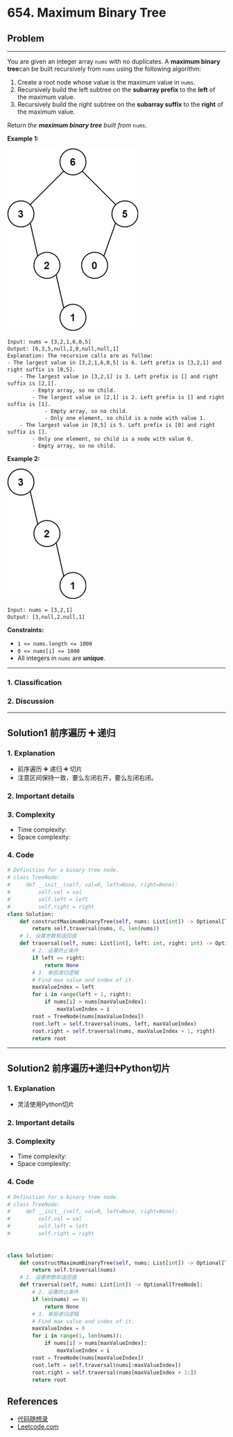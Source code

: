 # 654. Maximum Binary Tree

## Problem

*****

You are given an integer array `nums` with no duplicates. A **maximum binary tree**can be built recursively from `nums` using the following algorithm:

1. Create a root node whose value is the maximum value in `nums`.
2. Recursively build the left subtree on the **subarray prefix** to the **left** of the maximum value.
3. Recursively build the right subtree on the **subarray suffix** to the **right** of the maximum value.

Return *the **maximum binary tree** built from* `nums`.

 

**Example 1:**

![img](./0654%20Maximum%20Binary%20Tree.assets/tree1.jpg)

```
Input: nums = [3,2,1,6,0,5]
Output: [6,3,5,null,2,0,null,null,1]
Explanation: The recursive calls are as follow:
- The largest value in [3,2,1,6,0,5] is 6. Left prefix is [3,2,1] and right suffix is [0,5].
    - The largest value in [3,2,1] is 3. Left prefix is [] and right suffix is [2,1].
        - Empty array, so no child.
        - The largest value in [2,1] is 2. Left prefix is [] and right suffix is [1].
            - Empty array, so no child.
            - Only one element, so child is a node with value 1.
    - The largest value in [0,5] is 5. Left prefix is [0] and right suffix is [].
        - Only one element, so child is a node with value 0.
        - Empty array, so no child.
```

**Example 2:**

![img](./0654%20Maximum%20Binary%20Tree.assets/tree2.jpg)

```
Input: nums = [3,2,1]
Output: [3,null,2,null,1]
```

 

**Constraints:**

- `1 <= nums.length <= 1000`
- `0 <= nums[i] <= 1000`
- All integers in `nums` are **unique**.

******

### 1. Classification



### 2. Discussion





*******

## Solution1 前序遍历 ➕ 递归

### 1. Explanation

- 前序遍历 ➕ 递归 ➕ 切片
- 注意区间保持一致，要么左闭右开，要么左闭右闭。

### 2. Important details



### 3. Complexity

- Time complexity:
- Space complexity:



### 4. Code

```python
# Definition for a binary tree node.
# class TreeNode:
#     def __init__(self, val=0, left=None, right=None):
#         self.val = val
#         self.left = left
#         self.right = right
class Solution:
    def constructMaximumBinaryTree(self, nums: List[int]) -> Optional[TreeNode]:
        return self.traversal(nums, 0, len(nums))
    # 1. 设置参数和返回值
    def traversal(self, nums: List[int], left: int, right: int) -> Optional[TreeNode]:
        # 2. 设置终止条件
        if left == right:
            return None
        # 3. 单层递归逻辑
        # Find max value and index of it.
        maxValueIndex = left
        for i in range(left + 1, right):
            if nums[i] > nums[maxValueIndex]:
                maxValueIndex = i
        root = TreeNode(nums[maxValueIndex])
        root.left = self.traversal(nums, left, maxValueIndex)
        root.right = self.traversal(nums, maxValueIndex + 1, right)
        return root
```



********

## Solution2 前序遍历➕递归➕Python切片

### 1. Explanation

- 灵活使用Python切片

### 2. Important details





### 3. Complexity

- Time complexity:
- Space complexity:



### 4. Code

```python
# Definition for a binary tree node.
# class TreeNode:
#     def __init__(self, val=0, left=None, right=None):
#         self.val = val
#         self.left = left
#         self.right = right


class Solution:
    def constructMaximumBinaryTree(self, nums: List[int]) -> Optional[TreeNode]:
        return self.traversal(nums)
    # 1. 设置参数和返回值
    def traversal(self, nums: List[int]) -> Optional[TreeNode]:
        # 2. 设置终止条件
        if len(nums) == 0:
            return None
        # 3. 单层递归逻辑
        # Find max value and index of it.
        maxValueIndex = 0
        for i in range(1, len(nums)):
            if nums[i] > nums[maxValueIndex]:
                maxValueIndex = i
        root = TreeNode(nums[maxValueIndex])
        root.left = self.traversal(nums[:maxValueIndex])
        root.right = self.traversal(nums[maxValueIndex + 1:])
        return root
```

## References

- [代码随想录 ](https://github.com/youngyangyang04/leetcode-master)
- [Leetcode.com](https://leetcode.com/problemset/all/)
